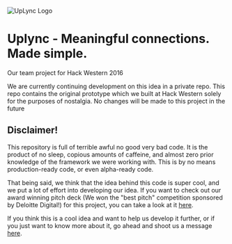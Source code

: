 ![UpLync Logo](https://s18.postimg.org/5syr0jrg9/ss_2016_10_15_at_06_36_48.png)

# Uplync - Meaningful connections. Made simple. 
Our team project for Hack Western 2016

We are currently continuing development on this idea in a private repo. This repo contains the original prototype which we built at Hack Western solely for the purposes of nostalgia. No changes will be made to this project in the future

## Disclaimer!
This repository is full of terrible awful no good very bad code. It is the product of no sleep, copious amounts of caffeine,
and almost zero prior knowledge of the framework we were working with. This is by no means production-ready code, or even 
alpha-ready code. 

That being said, we think that the idea behind this code is super cool, and we put a lot of effort into 
developing our idea. If you want to check out our award winning pitch deck (We won the "best pitch" competition sponsored by 
Deloitte Digital!) for this project, you can take a look at it 
[here](https://drive.google.com/open?id=0BxSf4hsygWu5aVFjeVg1OGI5ekE).

If you think this is a cool idea and want to help us develop it further, or if you just want to know more about it, go ahead and shoot us a message [here](http://jaydenwindle.com/contact/).
